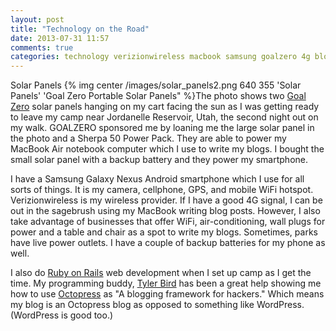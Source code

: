 ```yaml
---
layout: post
title: "Technology on the Road"
date: 2013-07-31 11:57
comments: true
categories: technology verizionwireless macbook samsung goalzero 4g blog octopress
---
```

Solar Panels
{% img center /images/solar_panels2.png 640 355 'Solar Panels' 'Goal Zero Portable Solar Panels" %}The photo shows two [Goal Zero](http://www.goalzero.com/) solar panels hanging on my cart facing the sun as I was getting ready to leave my camp near Jordanelle Reservoir, Utah, the second night out on my walk.  GOALZERO sponsored me by loaning me the large solar panel in the photo and a Sherpa 50 Power Pack.  They are able to power my MacBook Air notebook computer which I use to write my blogs.  I bought the small solar panel with a backup battery and they power my smartphone.

I have a Samsung Galaxy Nexus Android smartphone which I use for all sorts of things.  It is my camera, cellphone, GPS, and mobile WiFi hotspot.  Verizionwireless is my wireless provider.  If I have a good 4G signal, I can be out in the sagebrush using my MacBook writing blog posts.  However, I also take advantage of businesses that offer WiFi, air-conditioning, wall plugs for power and a table and chair as a spot to write my blogs.  Sometimes, parks have live power outlets.  I have a couple of backup batteries for my phone as well.

I also do [Ruby on Rails](http://rubyonrails.org) web development when I set up camp as I get the time.  My programming buddy, [Tyler Bird](https://github.com/7hunderbird?source=cc) has been a great help showing me how to use [Octopress](http://octopress.org) as "A blogging framework for hackers."  Which means my blog is an Octopress blog as opposed to something like WordPress. (WordPress is good too.)